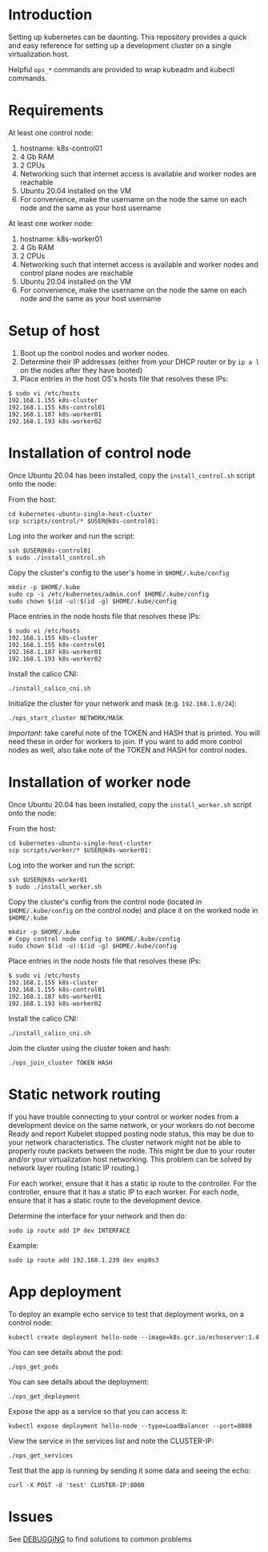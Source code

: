 # Introduction

Setting up kubernetes can be daunting. This repository provides a quick and easy reference for setting up a development cluster on a single virtualization host.

Helpful ```ops_*``` commands are provided to wrap kubeadm and kubectl commands.

# Requirements

At least one control node:

1. hostname: k8s-control01
2. 4 Gb RAM
3. 2 CPUs
4. Networking such that internet access is available and worker nodes are reachable
5. Ubuntu 20.04 installed on the VM
6. For convenience, make the username on the node the same on each node and the same as your host username

At least one worker node:

1. hostname: k8s-worker01
2. 4 Gb RAM
3. 2 CPUs
4. Networking such that internet access is available and worker nodes and control plane nodes are reachable
5. Ubuntu 20.04 installed on the VM
6. For convenience, make the username on the node the same on each node and the same as your host username

# Setup of host

1. Boot up the control nodes and worker nodes.
2. Determine their IP addresses (either from your DHCP router or by ```ip a l``` on the nodes after they have booted)
3. Place entries in the host OS's hosts file that resolves these IPs:

```
$ sudo vi /etc/hosts
192.168.1.155 k8s-cluster
192.168.1.155 k8s-control01
192.168.1.187 k8s-worker01
192.168.1.193 k8s-worker02
```

# Installation of control node

Once Ubuntu 20.04 has been installed, copy the ```install_control.sh``` script onto the node:

From the host:

```
cd kubernetes-ubuntu-single-host-cluster
scp scripts/control/* $USER@k8s-control01:
```

Log into the worker and run the script:

```
ssh $USER@k8s-control01
$ sudo ./install_control.sh
```

Copy the cluster's config to the user's home in ```$HOME/.kube/config```
```
mkdir -p $HOME/.kube
sudo cp -i /etc/kubernetes/admin.conf $HOME/.kube/config
sudo chown $(id -u):$(id -g) $HOME/.kube/config
```

Place entries in the node hosts file that resolves these IPs:

```
$ sudo vi /etc/hosts
192.168.1.155 k8s-cluster
192.168.1.155 k8s-control01
192.168.1.187 k8s-worker01
192.168.1.193 k8s-worker02
```

Install the calico CNI:
```
./install_calico_cni.sh
```


Initialize the cluster for your network and mask (e.g. ```192.168.1.0/24```):
```
./ops_start_cluster NETWORK/MASK
```

*Important*: take careful note of the TOKEN and HASH that is printed. You will need these in order for workers to join. If you want to add more control nodes as well, also take note of the TOKEN and HASH for control nodes.

# Installation of worker node

Once Ubuntu 20.04 has been installed, copy the ```install_worker.sh``` script onto the node:

From the host:

```
cd kubernetes-ubuntu-single-host-cluster
scp scripts/worker/* $USER@k8s-worker01:
```

Log into the worker and run the script:

```
ssh $USER@k8s-worker01
$ sudo ./install_worker.sh
```

Copy the cluster's config from the control node (located in ```$HOME/.kube/config``` on the control node) and place it on the worked node in ```$HOME/.kube```

```
mkdir -p $HOME/.kube
# Copy control node config to $HOME/.kube/config
sudo chown $(id -u):$(id -g) $HOME/.kube/config
```

Place entries in the node hosts file that resolves these IPs:

```
$ sudo vi /etc/hosts
192.168.1.155 k8s-cluster
192.168.1.155 k8s-control01
192.168.1.187 k8s-worker01
192.168.1.193 k8s-worker02
```

Install the calico CNI:
```
./install_calico_cni.sh
```

Join the cluster using the cluster token and hash:

```
./ops_join_cluster TOKEN HASH
```

# Static network routing

If you have trouble connecting to your control or worker nodes from a development device on the same network, or your workers do not become Ready and
report Kubelet stopped posting node status, this may be due to your network
characteristics. The cluster network might not be able to properly route packets between the node. This might be due to your router and/or your virtualization host networking. This problem can be solved by network layer
routing (static IP routing.)

For each worker, ensure that it has a static ip route to the controller.
For the controller, ensure that it has a static IP to each worker.
For each node, ensure that it has a static route to the development device.

Determine the interface for your network and then do:
```
sudo ip route add IP dev INTERFACE
```

Example:
```
sudo ip route add 192.168.1.239 dev enp0s3
```

# App deployment

To deploy an example echo service to test that deployment works, on a control node:

```
kubectl create deployment hello-node --image=k8s.gcr.io/echoserver:1.4
```

You can see details about the pod:

```
./ops_get_pods
```

You can see details about the deployment:

```
./ops_get_deployment
```

Expose the app as a service so that you can access it:
```
kubectl expose deployment hello-node --type=LoadBalancer --port=8080
```

View the service in the services list and note the CLUSTER-IP:
```
./ops_get_services
```

Test that the app is running by sending it some data and seeing the echo:
```
curl -X POST -d 'test' CLUSTER-IP:8080
```

# Issues

See [DEBUGGING](DEBUGGING.md) to find solutions to common problems